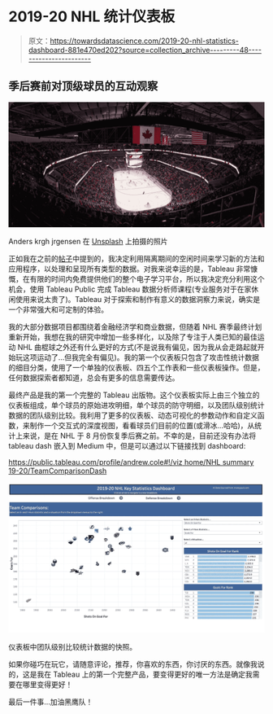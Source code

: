 # 2019-20 NHL 统计仪表板

> 原文：<https://towardsdatascience.com/2019-20-nhl-statistics-dashboard-881e470ed202?source=collection_archive---------48----------------------->

## 季后赛前对顶级球员的互动观察

![](img/c4729b03d80ba0ef4e6a43bcf8d23795.png)

Anders krgh jrgensen 在 [Unsplash](https://unsplash.com?utm_source=medium&utm_medium=referral) 上拍摄的照片

正如我在之前的[帖子](https://medium.com/@andrewcole.817/2018-20-nhl-offensive-statistics-dashboard-6966650fa422?source=friends_link&sk=262155ca4804cf867bea6636bb510d9f)中提到的，我决定利用隔离期间的空闲时间来学习新的方法和应用程序，以处理和呈现所有类型的数据。对我来说幸运的是，Tableau 非常慷慨，在有限的时间内免费提供他们的整个电子学习平台，所以我决定充分利用这个机会，使用 Tableau Public 完成 Tableau 数据分析师课程(专业服务对于在家休闲使用来说太贵了)。Tableau 对于探索和制作有意义的数据洞察力来说，确实是一个非常强大和可定制的体验。

我的大部分数据项目都围绕着金融经济学和商业数据，但随着 NHL 赛季最终计划重新开始，我想在我的研究中增加一些多样化，以及除了专注于人类已知的最佳运动 NHL 曲棍球之外还有什么更好的方式(不是说我有偏见，因为我从会走路起就开始玩这项运动了…但我完全有偏见)。我的第一个仪表板只包含了攻击性统计数据的细目分类，使用了一个单独的仪表板、四五个工作表和一些仪表板操作。但是，任何数据探索者都知道，总会有更多的信息需要传达。

最终产品是我的第一个完整的 Tableau 出版物。这个仪表板实际上由三个独立的仪表板组成，单个球员的原始进攻明细，单个球员的防守明细，以及团队级别统计数据的团队级别比较。我利用了更多的仪表板、动态可视化的参数动作和自定义函数，来制作一个交互式的深度视图，看看球员们目前的位置(或滑冰…哈哈)，从统计上来说，是在 NHL 于 8 月份恢复季后赛之前。不幸的是，目前还没有办法将 tableau dash 嵌入到 Medium 中，但是可以通过以下链接找到 dashboard:

[https://public.tableau.com/profile/andrew.cole#!/viz home/NHL summary 19-20/TeamComparisonDash](https://public.tableau.com/profile/andrew.cole#!/vizhome/NHLSummary19-20/TeamComparisonDash)

![](img/66adbb2faf7eba914f66a64e5028905d.png)

仪表板中团队级别比较统计数据的快照。

如果你碰巧在玩它，请随意评论，推荐，你喜欢的东西，你讨厌的东西。就像我说的，这是我在 Tableau 上的第一个完整产品，要变得更好的唯一方法是确定我需要在哪里变得更好！

最后一件事...加油黑鹰队！